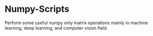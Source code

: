 # Numpy-Scripts
Perform some useful numpy only matrix operations mainly in machine learning, deep learning, and computer vision field.
